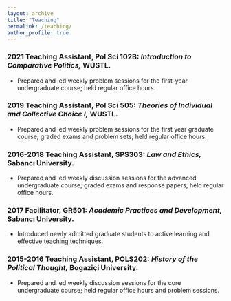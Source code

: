 ```yaml
---
layout: archive
title: "Teaching"
permalink: /teaching/
author_profile: true
---
```



### 2021 Teaching Assistant, Pol Sci 102B: _Introduction to Comparative Politics,_ WUSTL.
* Prepared and led weekly problem sessions for the first-year undergraduate course; held regular office hours.

### 2019 Teaching Assistant, Pol Sci 505: _Theories of Individual and Collective Choice I,_ WUSTL. 
* Prepared and led weekly problem sessions for the first year graduate course; graded exams and problem sets; held regular office hours.

### 2016-2018 Teaching Assistant, SPS303: _Law and Ethics,_ Sabancı University.
* Prepared and led weekly discussion sessions for the advanced undergraduate course; graded exams and response papers; held regular office hours.

### 2017 Facilitator, GR501: _Academic Practices and Development,_ Sabancı University.
* Introduced newly admitted graduate students to active learning and effective teaching techniques.

### 2015-2016 Teaching Assistant, POLS202: _History of the Political Thought,_ Bogaziçi University.
* Prepared and led weekly discussion sessions for the core undergraduate course; held regular office
hours and problem sessions.
